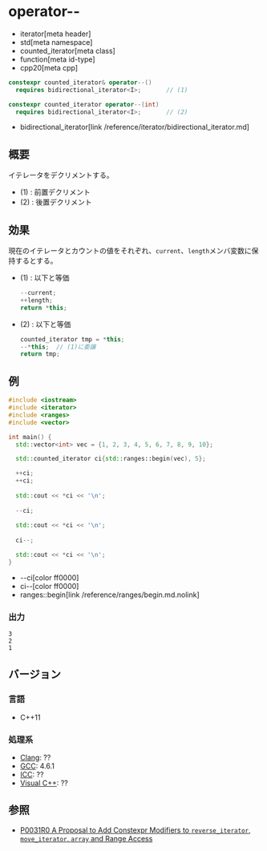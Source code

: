 # operator--
* iterator[meta header]
* std[meta namespace]
* counted_iterator[meta class]
* function[meta id-type]
* cpp20[meta cpp]

```cpp
constexpr counted_iterator& operator--()
  requires bidirectional_iterator<I>;       // (1)

constexpr counted_iterator operator--(int)
  requires bidirectional_iterator<I>;       // (2)
```
* bidirectional_iterator[link /reference/iterator/bidirectional_iterator.md]


## 概要
イテレータをデクリメントする。

- (1) : 前置デクリメント
- (2) : 後置デクリメント

## 効果

現在のイテレータとカウントの値をそれぞれ、`current`、`length`メンバ変数に保持するとする。

- (1) : 以下と等価  
    ```cpp
    --current;
    ++length;
    return *this;
    ```

- (2) : 以下と等価  
    ```cpp
    counted_iterator tmp = *this;
    --*this;  // (1)に委譲
    return tmp;
    ```

## 例
```cpp example
#include <iostream>
#include <iterator>
#include <ranges>
#include <vector>

int main() {
  std::vector<int> vec = {1, 2, 3, 4, 5, 6, 7, 8, 9, 10};

  std::counted_iterator ci{std::ranges::begin(vec), 5};

  ++ci;
  ++ci;
  
  std::cout << *ci << '\n';
  
  --ci;
  
  std::cout << *ci << '\n';
  
  ci--;

  std::cout << *ci << '\n';
}
```
* --ci[color ff0000]
* ci--[color ff0000]
* ranges::begin[link /reference/ranges/begin.md.nolink]

### 出力
```
3
2
1
```

## バージョン
### 言語
- C++11

### 処理系
- [Clang](/implementation.md#clang): ??
- [GCC](/implementation.md#gcc): 4.6.1
- [ICC](/implementation.md#icc): ??
- [Visual C++](/implementation.md#visual_cpp): ??


## 参照
- [P0031R0 A Proposal to Add Constexpr Modifiers to `reverse_iterator`, `move_iterator`, `array` and Range Access](http://www.open-std.org/jtc1/sc22/wg21/docs/papers/2015/p0031r0.html)

